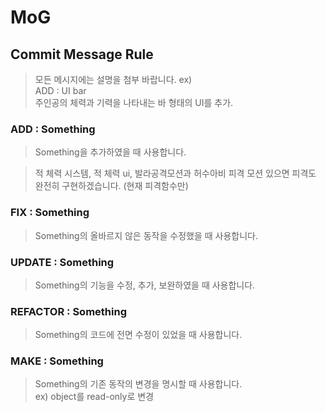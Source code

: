 # MoG

## Commit Message Rule

> 모든 메시지에는 설명을 첨부 바랍니다. ex) <br> ADD : UI bar <br> 주인공의 체력과 기력을 나타내는 바 형태의 UI를 추가. <br>

### ADD : Something
> Something을 추가하였을 때 사용합니다.

> 적 체력 시스템, 적 체력 ui, 발라공격모션과 허수아비 피격 모션 있으면 피격도 완전히 구현하겠습니다. (현재 피격함수만)

### FIX : Something
> Something의 올바르지 않은 동작을 수정했을 때 사용합니다.

### UPDATE : Something
> Something의 기능을 수정, 추가, 보완하였을 때 사용합니다.

### REFACTOR : Something
> Something의 코드에 전면 수정이 있었을 때 사용합니다.

### MAKE : Something
> Something의 기존 동작의 변경을 명시할 때 사용합니다. <br> ex) object를 read-only로 변경
